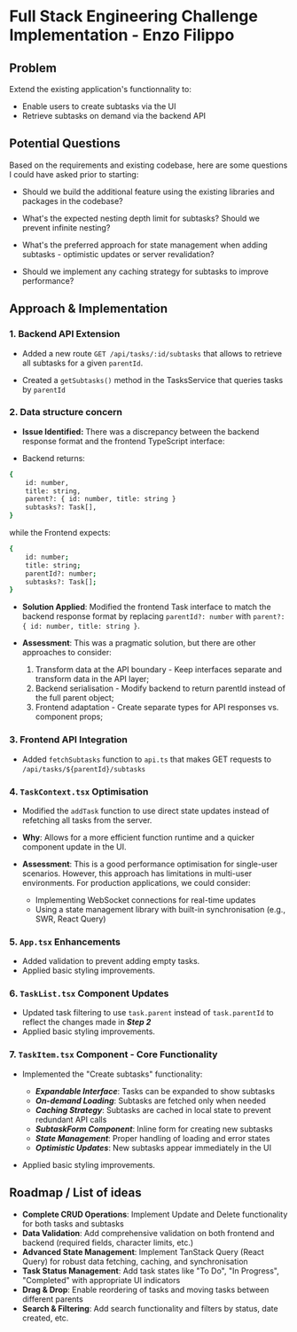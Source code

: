 # Full Stack Engineering Challenge Implementation - Enzo Filippo

## Problem

Extend the existing application's functionnality to:

- Enable users to create subtasks via the UI
- Retrieve subtasks on demand via the backend API

## Potential Questions

Based on the requirements and existing codebase, here are some questions I could have asked prior to starting:

- Should we build the additional feature using the existing libraries and packages in the codebase?

- What's the expected nesting depth limit for subtasks? Should we prevent infinite nesting?

- What's the preferred approach for state management when adding subtasks - optimistic updates or server revalidation?

- Should we implement any caching strategy for subtasks to improve performance?

## Approach & Implementation

### 1. Backend API Extension

- Added a new route `GET /api/tasks/:id/subtasks` that allows to retrieve all subtasks for a given `parentId`.

- Created a `getSubtasks()` method in the TasksService that queries tasks by `parentId`

### 2. Data structure concern

- **Issue Identified:** There was a discrepancy between the backend response format and the frontend TypeScript interface:

- Backend returns:

```bash
{
    id: number,
    title: string,
    parent?: { id: number, title: string }
    subtasks?: Task[],
}
```

while the Frontend expects:

```bash
{
    id: number;
    title: string;
    parentId?: number;
    subtasks?: Task[];
}
```

- **Solution Applied**: Modified the frontend Task interface to match the backend response format by replacing `parentId?: number` with `parent?: { id: number, title: string }`.

- **Assessment**: This was a pragmatic solution, but there are other approaches to consider:
  1. Transform data at the API boundary - Keep interfaces separate and transform data in the API layer;
  2. Backend serialisation - Modify backend to return parentId instead of the full parent object;
  3. Frontend adaptation - Create separate types for API responses vs. component props;

### 3. Frontend API Integration

- Added `fetchSubtasks` function to `api.ts` that makes GET requests to `/api/tasks/${parentId}/subtasks`

### 4. `TaskContext.tsx` Optimisation

- Modified the `addTask` function to use direct state updates instead of refetching all tasks from the server.

- **Why**: Allows for a more efficient function runtime and a quicker component update in the UI.

- **Assessment**: This is a good performance optimisation for single-user scenarios. However, this approach has limitations in multi-user environments. For production applications, we could consider:
  - Implementing WebSocket connections for real-time updates
  - Using a state management library with built-in synchronisation (e.g., SWR, React Query)

### 5. `App.tsx` Enhancements

- Added validation to prevent adding empty tasks.
- Applied basic styling improvements.

### 6. `TaskList.tsx` Component Updates

- Updated task filtering to use `task.parent` instead of `task.parentId` to reflect the changes made in **_Step 2_**
- Applied basic styling improvements.

### 7. `TaskItem.tsx` Component - Core Functionality

- Implemented the "Create subtasks" functionality:

  - **_Expandable Interface_**: Tasks can be expanded to show subtasks
  - **_On-demand Loading_**: Subtasks are fetched only when needed
  - **_Caching Strategy_**: Subtasks are cached in local state to prevent redundant API calls
  - **_SubtaskForm Component_**: Inline form for creating new subtasks
  - **_State Management_**: Proper handling of loading and error states
  - **_Optimistic Updates_**: New subtasks appear immediately in the UI

- Applied basic styling improvements.

## Roadmap / List of ideas

- **Complete CRUD Operations**: Implement Update and Delete functionality for both tasks and subtasks
- **Data Validation**: Add comprehensive validation on both frontend and backend (required fields, character limits, etc.)
- **Advanced State Management**: Implement TanStack Query (React Query) for robust data fetching, caching, and synchronisation
- **Task Status Management**: Add task states like "To Do", "In Progress", "Completed" with appropriate UI indicators
- **Drag & Drop**: Enable reordering of tasks and moving tasks between different parents
- **Search & Filtering**: Add search functionality and filters by status, date created, etc.
